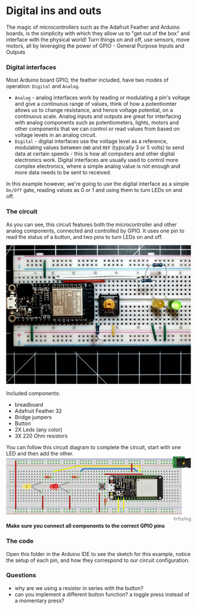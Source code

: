 # Digital ins and outs

The magic of microcontrollers such as the Adafruit Feather and Arduino boards, is the simplicity with which they allow us to "get out of the box" and interface with the physical world! Turn things on and off, use sensors, move motors, all by leveraging the power of GPIO - General Purpose Inputs and Outputs


### Digital interfaces

Most Arduino board GPIO, the feather included, have two modes of operation: `Digital` and `Analog`.
- `Analog` - analog interfaces work by reading or modulating a pin's voltage and give a continuous range of values, think of how a potentiomter allows us to change resistance, and hence voltage potential, on a continuous scale. Analog inputs and outputs are great for interfacing with analog components such as potentiometers, lights, motors and other components that we can control or read values from based on voltage levels in an analog circuit.
- `Digital` - digital interfaces use the voltage level as a reference, modulating values between `GND` and `REF` (typically 3 or 5 volts) to send data at certain speeds - this is how all computers and other digital electronics work. Digital interfaces are usually used to control more complex electronics, where a simple analog value is not enough and more data needs to be sent to received.

In this example however, we're going to use the digital interface as a simple `On/Off` gate, reading values as 0 or 1 and using them to turn LEDs on and off.

### The circuit

As you can see, this circuit features both the microcontroller and other analog components, connected and controlled by GPIO. It uses one pin to read the status of a button, and two pins to turn LEDs on and off.

![digital circuit](https://github.com/BarakChamo/SVA-Smart-Objects/blob/main/w2-pcomp-bootcamp/examples/3-digital-in-out/WIN_20210123_02_26_20_Pro.jpg)

Included components:
- breadboard
- Adafruit Feather 32
- Bridge jumpers
- Button
- 2X Leds (any color)
- 3X 220 Ohm resistors

You can follow this circuit diagram to complete the circuit, start with one LED and then add the other.
![button circuit](https://github.com/BarakChamo/SVA-Smart-Objects/blob/main/w2-pcomp-bootcamp/examples/3-digital-in-out/digital%20circuit.png?raw=true)
**Make sure you connect all components to the correct GPIO pins**

### The code
Open this folder in the Arduino IDE to see the sketch for this example, notice the setup of each pin, and how they correspond to our circuit configuration.

### Questions
- why are we using a resistor in series with the button?
- can you implement a different button function? a toggle press instead of a momentary press?
